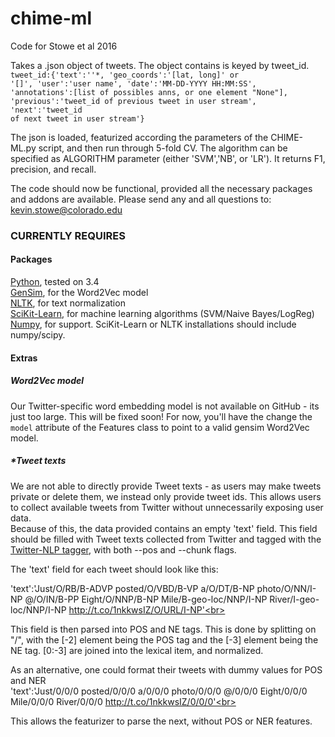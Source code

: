 # chime-ml
Code for Stowe et al 2016

Takes a .json object of tweets. The object contains is keyed by tweet_id.
<code>
tweet_id:{'text':''*, 'geo_coords':'[lat, long]' or '[]', 'user':'user name', 'date':'MM-DD-YYYY HH:MM:SS', 'annotations':[list of possibles anns, or one element "None"], 'previous':'tweet_id of previous tweet in user stream', 'next':'tweet_id of next tweet in user stream'}
</code>

The json is loaded, featurized according the parameters of the CHIME-ML.py script, and then run through 5-fold CV. The algorithm can be specified as ALGORITHM parameter (either 'SVM','NB', or 'LR'). It returns F1, precision, and recall.

The code should now be functional, provided all the necessary packages and addons are available. Please send any and all questions to:<br>
kevin.stowe@colorado.edu

<h3>CURRENTLY REQUIRES</h3>
<h4>Packages</h4>
<a href="https://www.python.org/downloads/">Python</a>, tested on 3.4<br>
<a href="https://radimrehurek.com/gensim/">GenSim</a>, for the Word2Vec model<br>
<a href="http://www.nltk.org/install.html">NLTK</a>, for text normalization<br>
<a href="http://scikit-learn.org/stable/install.html">SciKit-Learn</a>, for machine learning algorithms (SVM/Naive Bayes/LogReg)<br>
<a href="http://www.numpy.org/">Numpy</a>, for support. SciKit-Learn or NLTK installations should include numpy/scipy.<br>

<h4>Extras</h4>
<h5>Word2Vec model</h5>
Our Twitter-specific word embedding model is not available on GitHub - its just too large. This will be fixed soon! For now, you'll have the change the <code>model</code> attribute of the Features class to point to a valid gensim Word2Vec model.
<br>
<h5>*Tweet texts</h5>
We are not able to directly provide Tweet texts - as users may make tweets private or delete them, we instead only provide tweet ids. This allows users to collect available tweets from Twitter without unnecessarily exposing user data.
<br>
Because of this, the data provided contains an empty 'text' field. This field should be filled with Tweet texts collected from Twitter and tagged with the <a href="https://github.com/aritter/twitter_nlp">Twitter-NLP tagger</a>, with both --pos and --chunk flags. <br>

The 'text' field for each tweet should look like this:<br>

'text':'Just/O/RB/B-ADVP posted/O/VBD/B-VP a/O/DT/B-NP photo/O/NN/I-NP @/O/IN/B-PP Eight/O/NNP/B-NP Mile/B-geo-loc/NNP/I-NP River/I-geo-loc/NNP/I-NP http://t.co/1nkkwsIZ/O/URL/I-NP'<br>

This field is then parsed into POS and NE tags. This is done by splitting on "/", with the [-2] element being the POS tag and the [-3] element being the NE tag. [0:-3] are joined into the lexical item, and normalized.<br>

As an alternative, one could format their tweets with dummy values for POS and NER <br>
'text':'Just/0/0/0 posted/0/0/0 a/0/0/0 photo/0/0/0 @/0/0/0 Eight/0/0/0 Mile/0/0/0 River/0/0/0 http://t.co/1nkkwsIZ/0/0/0'<br>

This allows the featurizer to parse the next, without POS or NER features.

